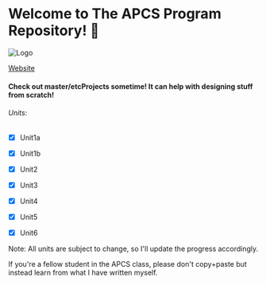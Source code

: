 # Welcome to The APCS Program Repository! :purple_heart:
![Logo](https://i.imgur.com/mZGHSXp.png)

<a href="https://sites.google.com/capousd.org/orourkeapcompscia/home">Website</a>

#### Check out master/etcProjects sometime! It can help with designing stuff from scratch!

###### Units:

- [x] Unit1a

- [x] Unit1b

- [x] Unit2

- [x] Unit3

- [x] Unit4

- [x] Unit5

- [x] Unit6





Note: All units are subject to change, so I'll update the progress accordingly.

If you're a fellow student in the APCS class, please don't copy+paste but instead learn from what I have written myself.
